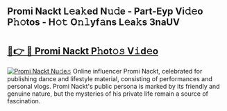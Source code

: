 ## Promi Nackt L𝚎a𝚔ed N𝚞𝚍e - Part-Eyp Vi𝚍𝚎o P𝚑𝚘tos - H𝚘𝚝 O𝚗𝚕yf𝚊ns L𝚎a𝚔s 3naUV

# <h2><a href="http://kff7f7n.oniu.top/?m=Promi+Nackt">🔗👉 🔴 Promi Nackt P𝚑ot𝚘𝚜 V𝚒d𝚎o</a></h2>

[![Promi Nackt Nu𝚍e𝚜](https://i.imgur.com/0qMVB7G.gif)](http://kff7f7n.oniu.top/?m=Promi+Nackt)
Online influencer Promi Nackt, celebrated for publishing dance and lifestyle material, consisting of performances and personal vlogs. Promi Nackt's public persona is marked by its friendly and genuine nature, but the mysteries of his private life remain a source of fascination.  
